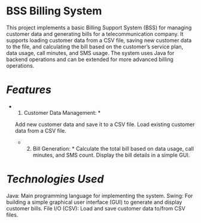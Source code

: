 # **BSS Billing System**

This project implements a basic Billing Support System (BSS) for managing customer data and generating bills for a telecommunication company. It supports loading customer data from a CSV file, saving new customer data to the file, and calculating the bill based on the customer’s service plan, data usage, call minutes, and SMS usage. The system uses Java for backend operations and can be extended for more advanced billing operations.

# *Features*

* 1. Customer Data Management: *

    Add new customer data and save it to a CSV file.
    Load existing customer data from a CSV file.

  * 2. Bill Generation: *
    Calculate the total bill based on data usage, call minutes, and SMS count.
    Display the bill details in a simple GUI.


# *Technologies Used*

Java: Main programming language for implementing the system.
Swing: For building a simple graphical user interface (GUI) to generate and display customer bills.
File I/O (CSV): Load and save customer data to/from CSV files.
